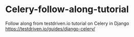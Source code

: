# Celery-follow-along-tutorial

Follow along from testdriven.io tutorial on Celery in Django
https://testdriven.io/guides/django-celery/
